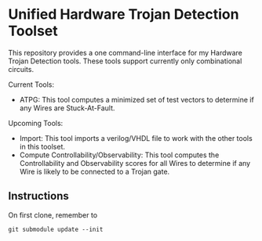# Unified Hardware Trojan Detection Toolset

This repository provides a one command-line interface for my Hardware Trojan Detection tools. These tools support currently only combinational circuits.

Current Tools:
 * ATPG: This tool computes a minimized set of test vectors to determine if any Wires are Stuck-At-Fault.

Upcoming Tools:
 * Import: This tool imports a verilog/VHDL file to work with the other tools in this toolset.
 * Compute Controllability/Observability: This tool computes the Controllability and Observability scores for all Wires to determine if any Wire is likely to be connected to a Trojan gate.

## Instructions
On first clone, remember to  
```
git submodule update --init
```